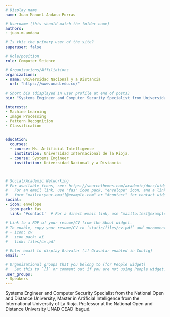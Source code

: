 ```yaml
---
# Display name
name: Juan Manuel Andana Porras

# Username (this should match the folder name)
authors:
- juan-m-andana

# Is this the primary user of the site?
superuser: false

# Role/position
role: Computer Science

# Organizations/Affiliations
organizations:
- name: Universidad Nacional y a Distancia
  url: "https://www.unad.edu.co/"

# Short bio (displayed in user profile at end of posts)
bio: "Systems Engineer and Computer Security Specialist from Universidad Nacional y a Distancia, Master in Artificial Intelligence from the International University of La Rioja. Professor at the National Open and Distance University UNAD CEAD Ibagué."

interests:
- Machine Learning
- Image Processing
- Pattern Recognition
- Classification


education:
  courses:
  - course: Ms. Artificial Intelligence
    institution: Universidad Internacional de la Rioja.
  - course: Systems Engineer
    institution: Universidad Nacional y a Distancia



# Social/Academic Networking
# For available icons, see: https://sourcethemes.com/academic/docs/widgets/#icons
#   For an email link, use "fas" icon pack, "envelope" icon, and a link in the
#   form "mailto:your-email@example.com" or "#contact" for contact widget.
social:
- icon: envelope
  icon_pack: fas
  link: '#contact'  # For a direct email link, use "mailto:test@example.org".

# Link to a PDF of your resume/CV from the About widget.
# To enable, copy your resume/CV to `static/files/cv.pdf` and uncomment the lines below.
# - icon: cv
#   icon_pack: ai
#   link: files/cv.pdf

# Enter email to display Gravatar (if Gravatar enabled in Config)
email: ""

# Organizational groups that you belong to (for People widget)
#   Set this to `[]` or comment out if you are not using People widget.
user_groups:
- Speakers
---
```


Systems Engineer and Computer Security Specialist from the National Open and Distance University, Master in Artificial Intelligence from the International University of La Rioja. Professor at the National Open and Distance University UNAD CEAD Ibagué.
